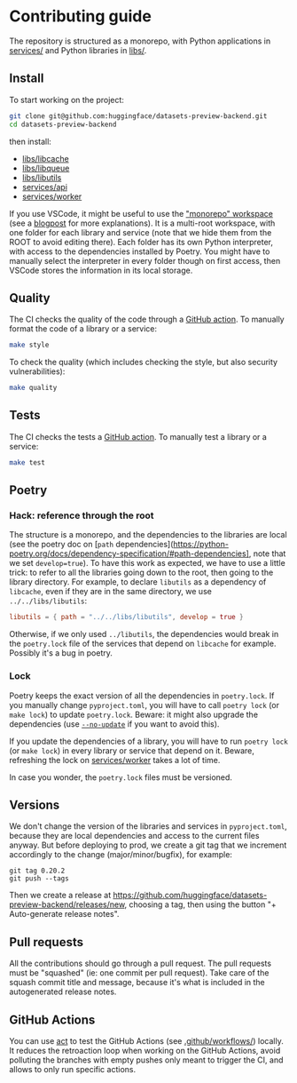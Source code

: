 # Contributing guide

The repository is structured as a monorepo, with Python applications in [services/](./services/) and Python libraries in [libs/](./libs/).

## Install

To start working on the project:

```bash
git clone git@github.com:huggingface/datasets-preview-backend.git
cd datasets-preview-backend
```

then install:

- [libs/libcache](./libs/libcache/INSTALL.md)
- [libs/libqueue](./libs/libcache/INSTALL.md)
- [libs/libutils](./libs/libutils/INSTALL.md)
- [services/api](./services/api/INSTALL.md)
- [services/worker](./services/worker/INSTALL.md)

If you use VSCode, it might be useful to use the ["monorepo" workspace](./.vscode/monorepo.code-workspace) (see a [blogpost](https://medium.com/rewrite-tech/visual-studio-code-tips-for-monorepo-development-with-multi-root-workspaces-and-extension-6b69420ecd12) for more explanations). It is a multi-root workspace, with one folder for each library and service (note that we hide them from the ROOT to avoid editing there). Each folder has its own Python interpreter, with access to the dependencies installed by Poetry. You might have to manually select the interpreter in every folder though on first access, then VSCode stores the information in its local storage.

## Quality

The CI checks the quality of the code through a [GitHub action](./.github/workflows/quality.yml). To manually format the code of a library or a service:

```bash
make style
```

To check the quality (which includes checking the style, but also security vulnerabilities):

```bash
make quality
```

## Tests

The CI checks the tests a [GitHub action](./.github/workflows/unit-tests.yml). To manually test a library or a service:

```bash
make test
```

## Poetry

### Hack: reference through the root

The structure is a monorepo, and the dependencies to the libraries are local (see the poetry doc on [`path` dependencies](https://python-poetry.org/docs/dependency-specification/#path-dependencies], note that we set `develop=true`). To have this work as expected, we have to use a little trick: to refer to all the libraries going down to the root, then going to the library directory. For example, to declare `libutils` as a dependency of `libcache`, even if they are in the same directory, we use `../../libs/libutils`:

```toml
libutils = { path = "../../libs/libutils", develop = true }
```

Otherwise, if we only used `../libutils`, the dependencies would break in the `poetry.lock` file of the services that depend on `libcache` for example. Possibly it's a bug in poetry.

### Lock

Poetry keeps the exact version of all the dependencies in `poetry.lock`. If you manually change `pyproject.toml`, you will have to call `poetry lock` (or `make lock`) to update `poetry.lock`. Beware: it might also upgrade the dependencies (use [`--no-update`](https://python-poetry.org/docs/cli/#options-9) if you want to avoid this).

If you update the dependencies of a library, you will have to run `poetry lock` (or `make lock`) in every library or service that depend on it. Beware, refreshing the lock on [services/worker](./services/worker) takes a lot of time.

In case you wonder, the `poetry.lock` files must be versioned.

## Versions

We don't change the version of the libraries and services in `pyproject.toml`, because they are local dependencies and access to the current files anyway. But before deploying to prod, we create a git tag that we increment accordingly to the change (major/minor/bugfix), for example:

```
git tag 0.20.2
git push --tags
```

Then we create a release at https://github.com/huggingface/datasets-preview-backend/releases/new, choosing a tag, then using the button "+ Auto-generate release notes".

## Pull requests

All the contributions should go through a pull request. The pull requests must be "squashed" (ie: one commit per pull request). Take care of the squash commit title and message, because it's what is included in the autogenerated release notes.

## GitHub Actions

You can use [act](https://github.com/nektos/act) to test the GitHub Actions (see [.github/workflows/](.github/workflows/)) locally. It reduces the retroaction loop when working on the GitHub Actions, avoid polluting the branches with empty pushes only meant to trigger the CI, and allows to only run specific actions.
